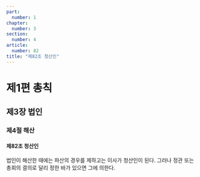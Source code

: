 ```yaml
---
part:
  number: 1
chapter:
  number: 3
section:
  number: 4
article:
  number: 82
title: "제82조 청산인"
---
```


# 제1편 총칙

## 제3장 법인

### 제4절 해산

#### 제82조 청산인

법인이 해산한 때에는 파산의 경우를 제하고는 이사가 청산인이 된다. 그러나 정관 또는 총회의 결의로 달리 정한 바가 있으면 그에 의한다.
